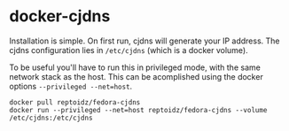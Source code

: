 docker-cjdns
============

Installation is simple. On first run, cjdns will generate your IP
address. The cjdns configuration lies in `/etc/cjdns` (which is a
docker volume).

To be useful you'll have to run this in privileged mode, with the
same network stack as the host. This can be acomplished using the
docker options `--privileged --net=host`.

    docker pull reptoidz/fedora-cjdns
    docker run --privileged --net=host reptoidz/fedora-cjdns --volume /etc/cjdns:/etc/cjdns
